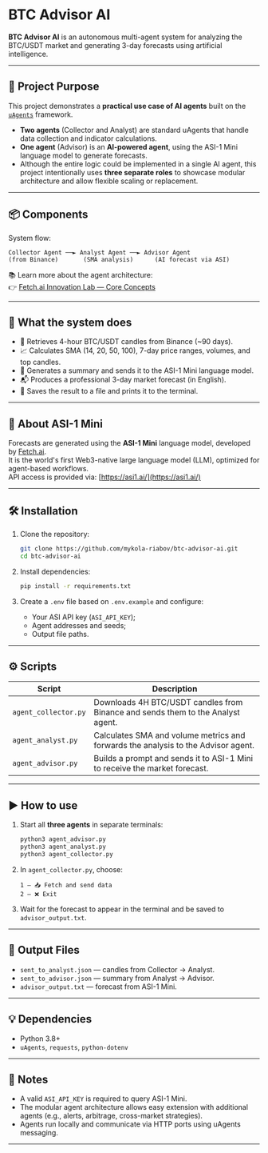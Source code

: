 # BTC Advisor AI

**BTC Advisor AI** is an autonomous multi-agent system for analyzing the BTC/USDT market and generating 3-day forecasts using artificial intelligence.

---

## 🎯 Project Purpose

This project demonstrates a **practical use case of AI agents** built on the [`uAgents`](https://github.com/fetchai/uAgents) framework.

- **Two agents** (Collector and Analyst) are standard uAgents that handle data collection and indicator calculations.
- **One agent** (Advisor) is an **AI-powered agent**, using the ASI-1 Mini language model to generate forecasts.
- Although the entire logic could be implemented in a single AI agent, this project intentionally uses **three separate roles** to showcase modular architecture and allow flexible scaling or replacement.

---

## 📦 Components

System flow:

```
Collector Agent ──► Analyst Agent ──► Advisor Agent
(from Binance)       (SMA analysis)      (AI forecast via ASI)
```

📚 Learn more about the agent architecture:  
👉 [Fetch.ai Innovation Lab — Core Concepts](https://innovationlab.fetch.ai/resources/docs/concepts-ai-agents/foundation-core-concepts)

---

## 🚀 What the system does

- 🔄 Retrieves 4-hour BTC/USDT candles from Binance (~90 days).
- 📈 Calculates SMA (14, 20, 50, 100), 7-day price ranges, volumes, and top candles.
- 🧠 Generates a summary and sends it to the ASI-1 Mini language model.
- 📬 Produces a professional 3-day market forecast (in English).
- 💾 Saves the result to a file and prints it to the terminal.

---

## 🧠 About ASI-1 Mini

Forecasts are generated using the **ASI-1 Mini** language model, developed by [Fetch.ai](https://fetch.ai/).  
It is the world's first Web3-native large language model (LLM), optimized for agent-based workflows.  
API access is provided via: [https://asi1.ai/](https://asi1.ai/)

---

## 🛠️ Installation

1. Clone the repository:
   ```bash
   git clone https://github.com/mykola-riabov/btc-advisor-ai.git
   cd btc-advisor-ai
   ```

2. Install dependencies:
   ```bash
   pip install -r requirements.txt
   ```

3. Create a `.env` file based on `.env.example` and configure:
   - Your ASI API key (`ASI_API_KEY`);
   - Agent addresses and seeds;
   - Output file paths.

---

## ⚙️ Scripts

| Script               | Description |
|----------------------|-------------|
| `agent_collector.py` | Downloads 4H BTC/USDT candles from Binance and sends them to the Analyst agent. |
| `agent_analyst.py`   | Calculates SMA and volume metrics and forwards the analysis to the Advisor agent. |
| `agent_advisor.py`   | Builds a prompt and sends it to ASI-1 Mini to receive the market forecast. |

---

## ▶️ How to use

1. Start all **three agents** in separate terminals:
   ```bash
   python3 agent_advisor.py
   python3 agent_analyst.py
   python3 agent_collector.py
   ```

2. In `agent_collector.py`, choose:
   ```
   1 — 📥 Fetch and send data
   2 — ❌ Exit
   ```

3. Wait for the forecast to appear in the terminal and be saved to `advisor_output.txt`.

---

## 📁 Output Files

- `sent_to_analyst.json` — candles from Collector → Analyst.
- `sent_to_advisor.json` — summary from Analyst → Advisor.
- `advisor_output.txt` — forecast from ASI-1 Mini.

---

## 💡 Dependencies

- Python 3.8+
- `uAgents`, `requests`, `python-dotenv`

---

## 📌 Notes

- A valid `ASI_API_KEY` is required to query ASI-1 Mini.
- The modular agent architecture allows easy extension with additional agents (e.g., alerts, arbitrage, cross-market strategies).
- Agents run locally and communicate via HTTP ports using uAgents messaging.

---